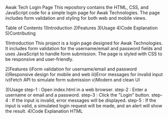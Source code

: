 Awak Tech Login Page This repository contains the HTML, CSS, and JavaScript code for a simple login page for Awak Technologies. The page includes form validation and styling for both web and mobile views.

Table of Contents 1)Introduction 2)Features 3)Usage 4)Code Explanation 5)Contributing

1)Introduction This project is a login page designed for Awak Technologies. It includes form validation for the username/email and password fields and uses JavaScript to handle form submission. The page is styled with CSS to be responsive and user-friendly.

2)Features i)Form validation for username/email and password ii)Responsive design for mobile and web iii)Error messages for invalid input iv)Fetch API to simulate form submission v)Modern and clean UI

3)Usage step-1 : Open index.html in a web browser. step-2 : Enter a username or email and a password. step-3 : Click the "Login" button. step-4 : If the input is invalid, error messages will be displayed. step-5 : If the input is valid, a simulated login request will be made, and an alert will show the result. 4)Code Explanation HTML

<title>Login Page</title>
